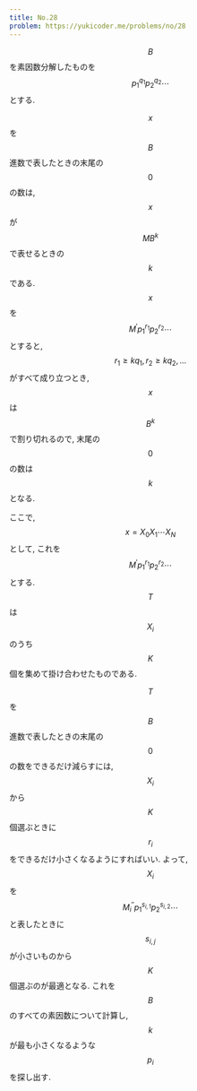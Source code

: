 ```yaml
---
title: No.28
problem: https://yukicoder.me/problems/no/28
---
```

$$ B $$ を素因数分解したものを $$ p_1^{q_1} p_2^{q_2} \cdots $$ とする.

$$ x $$ を $$ B $$ 進数で表したときの末尾の $$ 0 $$ の数は, $$ x $$ が $$ M B^k $$ で表せるときの $$ k $$ である. $$ x $$ を $$ M^{\prime} p_1^{r_1} p_2^{r_2} \cdots $$ とすると, $$ r_1 \geq kq_1, r_2 \geq kq_2, \dots $$ がすべて成り立つとき, $$ x $$ は $$ B^k $$ で割り切れるので, 末尾の $$ 0 $$ の数は $$ k $$ となる.

ここで, $$ x = X_0 X_1 \cdots X_N $$ として, これを $$ M^{\prime} p_1^{r_1} p_2^{r_2} \cdots $$ とする. $$ T $$ は $$ X_i $$ のうち $$ K $$ 個を集めて掛け合わせたものである.

$$ T $$ を $$ B $$ 進数で表したときの末尾の $$ 0 $$ の数をできるだけ減らすには, $$ X_i $$ から $$ K $$ 個選ぶときに $$ r_i $$ をできるだけ小さくなるようにすればいい. よって, $$ X_i $$ を $$ M_i^{\prime\prime} p_1^{s_{i,1}} p_2^{s_{i,2}} \cdots $$ と表したときに $$ s_{i,j} $$ が小さいものから $$ K $$ 個選ぶのが最適となる. これを $$ B $$ のすべての素因数について計算し, $$ k $$ が最も小さくなるような $$ p_i $$ を探し出す.
